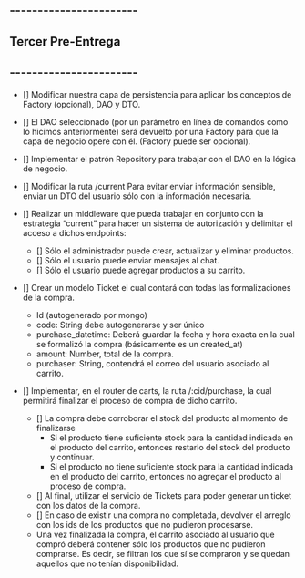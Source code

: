 ## -----------------------

## Tercer Pre-Entrega

## -----------------------

- [] Modificar nuestra capa de persistencia para aplicar los conceptos de Factory (opcional), DAO y DTO.

- [] El DAO seleccionado (por un parámetro en línea de comandos como lo hicimos anteriormente) será devuelto por una Factory para que la capa de negocio opere con él. (Factory puede ser opcional).

- [] Implementar el patrón Repository para trabajar con el DAO en la lógica de negocio.

- [] Modificar la ruta /current Para evitar enviar información sensible, enviar un DTO del usuario sólo con la información necesaria.

- [] Realizar un middleware que pueda trabajar en conjunto con la estrategia “current” para hacer un sistema de autorización y delimitar el acceso a dichos endpoints:

  - [] Sólo el administrador puede crear, actualizar y eliminar productos.
  - [] Sólo el usuario puede enviar mensajes al chat.
  - [] Sólo el usuario puede agregar productos a su carrito.

- [] Crear un modelo Ticket el cual contará con todas las formalizaciones de la compra.

  - Id (autogenerado por mongo)
  - code: String debe autogenerarse y ser único
  - purchase_datetime: Deberá guardar la fecha y hora exacta en la cual se formalizó la compra (básicamente es un created_at)
  - amount: Number, total de la compra.
  - purchaser: String, contendrá el correo del usuario asociado al carrito.

- [] Implementar, en el router de carts, la ruta /:cid/purchase, la cual permitirá finalizar el proceso de compra de dicho carrito.
  - [] La compra debe corroborar el stock del producto al momento de finalizarse
    - Si el producto tiene suficiente stock para la cantidad indicada en el producto del carrito, entonces restarlo del stock del producto y continuar.
    - Si el producto no tiene suficiente stock para la cantidad indicada en el producto del carrito, entonces no agregar el producto al proceso de compra.
  - [] Al final, utilizar el servicio de Tickets para poder generar un ticket con los datos de la compra.
  - [] En caso de existir una compra no completada, devolver el arreglo con los ids de los productos que no pudieron procesarse.
  - Una vez finalizada la compra, el carrito asociado al usuario que compró deberá contener sólo los productos que no pudieron comprarse. Es decir, se filtran los que sí se compraron y se quedan aquellos que no tenían disponibilidad.
